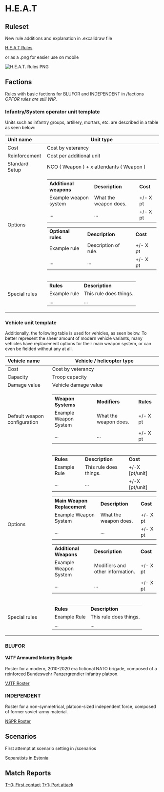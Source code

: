 # H.E.A.T

## Ruleset

New rule additions and explanation in .excalidraw file

[H.E.A.T Rules](https://github.com/christsven/H.E.A.T/blob/main/ruleset/H.E.A.T.excalidraw)

or as a .png for easier use on mobile

![H.E.A.T. Rules PNG](ruleset/H.E.A.T.png)

## Factions

Rules with basic factions for BLUFOR and INDEPENDENT in /factions
*OPFOR rules are still WIP.*

### Infantry/System operator unit template

Units such as infantry groups, artillery, mortars, etc. are described in a table as seen below:

| Unit name | Unit type |
| :---- | ---- |
| Cost | Cost by veterancy |
| Reinforcement | Cost per additional unit |
| Standard Setup | NCO ( Weapon ) + x attendants ( Weapon ) |
|Options|<table><tr><td><b>Additional weapons</td><td><b>Description</td><td><b>Cost</b></td></tr><tr><td>Example weapon system</td><td>What the weapon does.</td><td>+/- X pt</td></tr><tr><td>...</td><td>...</td><td>+/- X pt</td></tr></table><table><tr><td><b>Optional rules</td><td><b>Description</td><td><b>Cost</b></td></tr><tr><td>Example rule</td><td>Description of rule.</td><td>+/- X pt</td></tr><tr><td>...</td><td>...</td><td>+/- X pt</td></tr></table>|
| Special rules | <table><tr><td><b>Rules</td><td><b>Description</td></tr><tr><td>Example rule</td><td>This rule does things.</td></tr><tr><td>...</td><td>...</td></tr></table>

### Vehicle unit template

Additionally, the following table is used for vehicles, as seen below.
To better represent the sheer amount of modern vehicle variants, many
vehicles have replacement options for their main weapon system, or can
even be fielded without any at all.

| Vehicle name | Vehicle / helicopter type |
| :---- | ---- |
| Cost | Cost by veterancy |
| Capacity | Troop capacity |
| Damage value | Vehicle damage value |
| Default weapon configuration | <table><tr><td><b>Weapon Systems</td><td><b>Modifiers</td><td><b>Rules</b></td></tr><tr><td>Example Weapon System</td><td>What the weapon does.</td><td>+/- X pt</td></tr><tr><td>...</td><td>...</td><td>+/- X pt</td></tr></table> |
|Options|<table><tr><td><b>Rules</td><td><b>Description</td><td><b>Cost</b></td></tr><tr><td>Example Rule</td><td>This rule does things.</td><td>+/-X [pt/unit]</td></tr><tr><td>...</td><td>...</td><td>+/-X [pt/unit]</td></tr></table><table><tr><td><b>Main Weapon Replacement</td><td><b>Description</td><td><b>Cost</b></td></tr><tr><td>Example Weapon System</td><td>What the weapon does.</td><td>+/- X pt</td></tr><tr><td>...</td><td>...</td><td>+/- X pt</td></tr></table><table><tr><td><b>Additional Weapons</td><td><b>Description</td><td><b>Cost</b></td></tr><tr><td>Example Weapon System</td><td>Modifiers and other information.</td><td>+/- X pt</td></tr><tr><td>...</td><td>...</td><td>+/- X pt</td></tr></table>
| Special rules | <table><tr><td><b>Rules</td><td><b>Description</td></tr><tr><td>Example Rule</td><td>This rule does things.</td></tr><tr><td>...</td><td>...</td></tr></table>

### BLUFOR

#### VJTF Armoured Infantry Brigade

Roster for a modern, 2010-2020 era fictional NATO brigade, composed of a
reinforced Bundeswehr Panzergrendier infantry platoon.

[VJTF Roster](https://github.com/christsven/H.E.A.T/blob/main/factions/German%20VJTF%20Panzergrenadier%20Division.md)

### INDEPENDENT

Roster for a non-symmetrical, platoon-sized independent force, composed
of former soviet-army material.

[NSPR Roster](https://github.com/christsven/H.E.A.T/blob/main/factions/NSPR%20Volunteer%20Rifle%20Contingent.md)

## Scenarios

First attempt at scenario setting in /scenarios

[Separatists in Estonia](https://github.com/christsven/H.E.A.T/blob/main/scenarios/SCENARIO%20Narva.md)

## Match Reports

[T+0: First contact](/reports/report-1.md)
[T+1: Port attack](/reports/report-2.md)
